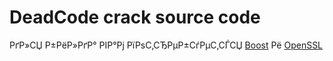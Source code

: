 ﻿# DeadCode crack source code

РґР»СЏ Р±РёР»РґР° РІР°Рј РїРѕС‚СЂРµР±СѓРµС‚СЃСЏ [Boost](https://boost.org) Рё [OpenSSL](https://www.openssl.org/)
